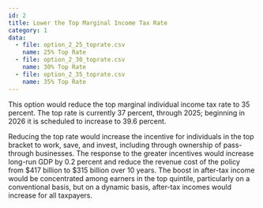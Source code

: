 ```yaml
---
id: 2
title: Lower the Top Marginal Income Tax Rate
category: 1
data:
  - file: option_2_25_toprate.csv
    name: 25% Top Rate
  - file: option_2_30_toprate.csv
    name: 30% Top Rate
  - file: option_2_35_toprate.csv
    name: 35% Top Rate
---
```


This option would reduce the top marginal individual income tax rate to 35 percent. The top rate is currently 37 percent, through 2025; beginning in 2026 it is scheduled to increase to 39.6 percent.

Reducing the top rate would increase the incentive for individuals in the top bracket to work, save, and invest, including through ownership of pass-through businesses. The response to the greater incentives would increase long-run GDP by 0.2 percent and reduce the revenue cost of the policy from $417 billion to $315 billion over 10 years. The boost in after-tax income would be concentrated among earners in the top quintile, particularly on a conventional basis, but on a dynamic basis, after-tax incomes would increase for all taxpayers.
